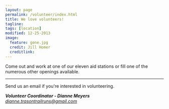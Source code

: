 ```yaml
---
layout: page
permalink: /volunteer/index.html
title: We love volunteers!
tagline: 
tags: [location]
modified: 12-25-2013
image:
  feature: gone.jpg
  credit: Jill Homer
  creditlink: 
---
```

<script>
window.location.replace("http://www.trasonevents.com");
</script>
<p class="lead">Come out and work at one of our eleven aid stations or fill one of the numerous other openings available.</p>

<hr>

Send us an email if you're interested in volunteering.

<address>
  <strong>Volunteer Coordinator - Dianne Meyers</strong><br>
  <a href="mailto:#">dianne.trasontrailruns@gmail.com</a>
</address>
	

